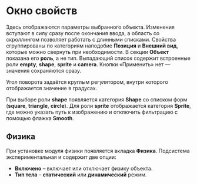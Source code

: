 # Окно свойств

Здесь отображаются параметры выбранного объекта. Изменения вступают в силу
сразу после окончания ввода, а область со скроллингом позволяет работать с
длинными списками. Свойства сгруппированы по категориям наподобие
**Позиция** и **Внешний вид**, которые можно свернуть при необходимости.
В секции **Объект** показана его **роль**, а не тип. Выпадающий список
содержит встроенные роли **empty**, **shape**, **sprite** и **camera**. Кнопки «Применить»
нет — значения сохраняются сразу.

Угол поворота задаётся круглым регулятором, внутри которого отображается
значение в градусах.

При выборе роли **shape** появляется категория **Shape** со списком
форм (**square**, **triangle**, **circle**). Для роли **sprite**
отображается категория **Sprite**, где можно указать путь к изображению
и отключить фильтрацию с помощью флажка **Smooth**.

## Физика

При установке модуля физики появляется вкладка **Физика**. Подсистема
экспериментальная и содержит две опции:

- **Включено** – включает или отключает физику объекта.
- **Тип тела** – **статический** или **динамический** режим.
